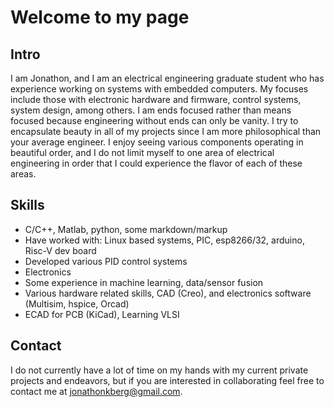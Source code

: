 # Welcome to my page

## Intro
I am Jonathon, and I am an electrical engineering graduate student who has experience working on systems with embedded computers. My focuses include those with electronic hardware and firmware, control systems, system design, among others. I am ends focused rather than means focused because engineering without ends can only be vanity. I try to encapsulate beauty in all of my projects since I am more philosophical than your average engineer. I enjoy seeing various components operating in beautiful order, and I do not limit myself to one area of electrical engineering in order that I could experience the flavor of each of these areas.

## Skills
* C/C++, Matlab, python, some markdown/markup
* Have worked with: Linux based systems, PIC, esp8266/32, arduino, Risc-V dev board
* Developed various PID control systems
* Electronics
* Some experience in machine learning, data/sensor fusion
* Various hardware related skills, CAD (Creo), and electronics software (Multisim, hspice, Orcad)
* ECAD for PCB (KiCad), Learning VLSI

## Contact
I do not currently have a lot of time on my hands with my current private projects and endeavors, but if you are interested in collaborating feel free to contact me at jonathonkberg@gmail.com.


<!---
- 👋 Hi, I’m @jonathonkberg
- 👀 I’m interested in ...
- 🌱 I’m currently learning ...
- 💞️ I’m looking to collaborate on ...
- 📫 How to reach me ...
--->
